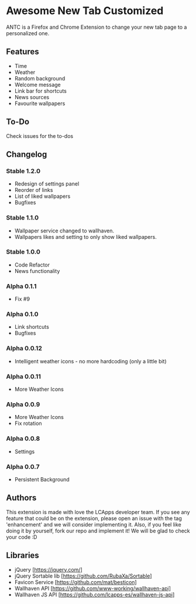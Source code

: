 # Awesome New Tab Customized
ANTC is a Firefox and Chrome Extension to change your new tab page to a personalized one. 

## Features
 - Time
 - Weather
 - Random background
 - Welcome message
 - Link bar for shortcuts
 - News sources
 - Favourite wallpapers

## To-Do
Check issues for the to-dos

## Changelog
### Stable 1.2.0
 - Redesign of settings panel
 - Reorder of links
 - List of liked wallpapers
 - Bugfixes
### Stable 1.1.0
 - Wallpaper service changed to wallhaven.
 - Wallpapers likes and setting to only show liked wallpapers.
### Stable 1.0.0
 - Code Refactor
 - News functionality
### Alpha 0.1.1
 - Fix #9
### Alpha 0.1.0
 - Link shortcuts
 - Bugfixes
### Alpha 0.0.12
 - Intelligent weather icons - no more hardcoding (only a little bit)
### Alpha 0.0.11
 - More Weather Icons
### Alpha 0.0.9
 - More Weather Icons
 - Fix rotation
### Alpha 0.0.8
 - Settings
### Alpha 0.0.7
 - Persistent Background

## Authors
This extension is made with love the LCApps developer team. If you see any feature that could be on the extension, please open an issue with the tag 'enhancement' and we will consider implementing it. Also, if you feel like doing it by yourself, fork our repo and implement it! We will be glad to check your code :D

## Libraries
 - jQuery [https://jquery.com/]
 - jQuery Sortable lib [https://github.com/RubaXa/Sortable]
 - Favicon Service [https://github.com/mat/besticon]
 - Wallhaven API [https://github.com/www-working/wallhaven-api]
 - Wallhaven JS API [https://github.com/lcapps-es/wallhaven-js-api]